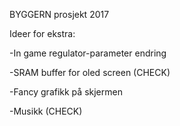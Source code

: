 BYGGERN prosjekt 2017

Ideer for ekstra:
  
  -In game regulator-parameter endring
  
  -SRAM buffer for oled screen (CHECK)
  
  -Fancy grafikk på skjermen
  
  -Musikk (CHECK)
  
